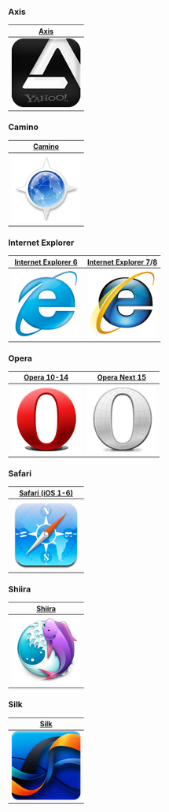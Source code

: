 ### Axis

| [Axis](http://en.wikipedia.org/wiki/Yahoo!_Axis) |
|:---:|
| <a href="axis"><img width=140 src="axis/axis_256x256.png" alt="Yahoo! Axis browser logo"></a> |

### Camino

| [Camino](http://caminobrowser.org/) |
|:---:|
| <a href="camino"><img width=140 src="camino/camino_256x256.png" alt="Camino browser logo"></a> |

### Internet Explorer

| [Internet Explorer 6](http://www.microsoft.com/en-us/download/details.aspx?id=1) | [Internet Explorer 7](http://www.microsoft.com/en-us/download/internet-explorer-7-details.aspx)/[8](http://www.microsoft.com/en-us/download/internet-explorer-8-details.aspx) |
|:---:|:---:|
| <a href="ie_6"><img width=140 src="ie_6/ie_6_256x256.png" alt="Internet Explorer 6 browser logo"></a> | <a href="ie_7-8"><img width=140 src="ie_7-8/ie_7-8_256x256.png" alt="Internet Explorer 7 and 8 browser logo"></a> |

### Opera

| [Opera 10-14](http://www.opera.com/) | [Opera Next 15](http://www.opera.com/next/) |
|:---:|:---:|
| <a href="opera_10-14"><img width=140 src="opera_10-14/opera_10-14_256x256.png" alt="Opera 10-14 browser logo"></a> | <a href="opera-next_15"><img width=140 src="opera-next_15/opera-next_15_256x256.png" alt="Opera Next 15 browser logo"></a> |

### Safari

| [Safari (iOS 1-6)](http://www.apple.com/safari/) |
|:---:|
| <a href="safari-ios_1-6"><img width=140 src="safari-ios_1-6/safari-ios_1-6_256x256.png" alt="Safari for iOS 1-6 browser logo"></a> |

### Shiira

| [Shiira](http://en.wikipedia.org/wiki/Shiira) |
|:---:|
| <a href="shiira"><img width=140 src="shiira/shiira_256x256.png" alt="Shiira browser logo"></a> |

### Silk

| [Silk](http://www.amazon.com/silk) |
|:---:|
| <a href="silk"><img width=140 src="silk/silk_256x256.png" alt="Old Silk browser logo"></a> |
